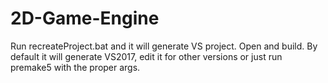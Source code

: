 # 2D-Game-Engine

Run recreateProject.bat and it will generate VS project. Open and build. By default it will generate VS2017, edit it for other versions or just run premake5 with the proper args.
